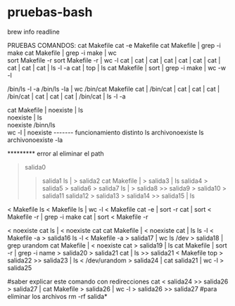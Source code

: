# pruebas-bash


brew info readline

PRUEBAS COMANDOS:
cat Makefile
cat -e Makefile
cat Makefile | grep -i make
cat Makefile | grep -i make | wc   
sort Makefile -r
sort Makefile -r | wc -l
cat | cat | cat | cat | cat | cat | cat | cat | cat | cat | ls -l -a
cat | top | ls
cat Makefile | sort | grep -i make | wc -w -l

/bin/ls -l -a
/bin/ls -la | wc
/bin/cat Makefile
cat | /bin/cat | cat | cat | cat | /bin/cat | cat | cat | cat | /bin/cat | ls -l -a

cat Makefile | noexiste | ls      
noexiste | ls                      
noexiste
/binn/ls                            
wc -l | noexiste                    ------- funcionamiento distinto
ls archivonoexiste
ls archivonoexiste -la





********* error al eliminar el path






> salida0
>> salida1
ls | > salida2
cat Makefile | > salida3 | ls
> salida4 > salida5 > salida6 > salida7
ls | > salida8 >> salida9 > salida10 > salida11
> salida12 > salida13 > salida14 >> salida15 | ls

< Makefile ls
< Makefile ls | wc -l
< Makefile cat -e | sort -r
cat | sort < Makefile -r | grep -i make
cat | sort < Makefile -r

< noexiste cat
ls | < noexiste cat
cat Makefile | < noexiste cat | ls
ls -l < Makefile -a > salida16 
ls -l < Makefile -a > salida17 | wc
ls /dev > salida18 | grep urandom
cat Makefile | < noexiste cat > salida19 | ls
cat Makefile | sort -r | grep -i name > salida20 > salida21
cat | ls >> salida21
< Makefile top > salida22 >> salida23 | ls
< /dev/urandom > salida24 | cat salida21 | wc -l > salida25

#saber explicar este comando con redirecciones
cat < salida24 >> salida26 > salida27 | cat Makefile > salida26 | wc -l > salida26 >> salida27
#para eliminar los archivos
rm -rf salida*